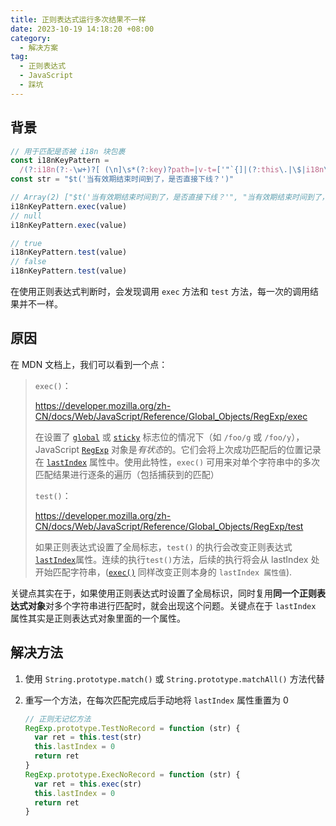 ```yaml
---
title: 正则表达式运行多次结果不一样
date: 2023-10-19 14:18:20 +08:00
category:
  - 解决方案
tag:
  - 正则表达式
  - JavaScript
  - 踩坑
---
```


## 背景

```typescript
// 用于匹配是否被 i18n 块包裹
const i18nKeyPattern =
  /(?:i18n(?:-\w+)?[ (\n]\s*(?:key)?path=|v-t=['"`{]|(?:this\.|\$|i18n\.|[^\w\d])(?:t|tc|te)\()\s*['"`](.*?)['"`]/gm
const str = "$t('当有效期结束时间到了，是否直接下线？')"

// Array(2) ["$t('当有效期结束时间到了，是否直接下线？'", "当有效期结束时间到了，是否直接下线？"]
i18nKeyPattern.exec(value)
// null
i18nKeyPattern.exec(value)

// true
i18nKeyPattern.test(value)
// false
i18nKeyPattern.test(value)
```

在使用正则表达式判断时，会发现调用 `exec` 方法和 `test` 方法，每一次的调用结果并不一样。

## 原因

在 MDN 文档上，我们可以看到一个点：

> `exec()`：
>
> https://developer.mozilla.org/zh-CN/docs/Web/JavaScript/Reference/Global_Objects/RegExp/exec
>
> 在设置了 [`global`](https://developer.mozilla.org/zh-CN/docs/Web/JavaScript/Reference/Global_Objects/RegExp/global) 或 [`sticky`](https://developer.mozilla.org/zh-CN/docs/Web/JavaScript/Reference/Global_Objects/RegExp/sticky) 标志位的情况下（如 `/foo/g` 或 `/foo/y`），JavaScript [`RegExp`](https://developer.mozilla.org/zh-CN/docs/Web/JavaScript/Reference/Global_Objects/RegExp) 对象是*有状态*的。它们会将上次成功匹配后的位置记录在 [`lastIndex`](https://developer.mozilla.org/zh-CN/docs/Web/JavaScript/Reference/Global_Objects/RegExp/lastIndex) 属性中。使用此特性，`exec()` 可用来对单个字符串中的多次匹配结果进行逐条的遍历（包括捕获到的匹配）
>
> `test()`：
>
> https://developer.mozilla.org/zh-CN/docs/Web/JavaScript/Reference/Global_Objects/RegExp/test
>
> 如果正则表达式设置了全局标志，`test()` 的执行会改变正则表达式 [`lastIndex`](https://developer.mozilla.org/zh-CN/docs/Web/JavaScript/Reference/Global_Objects/RegExp/lastIndex)属性。连续的执行`test()`方法，后续的执行将会从 lastIndex 处开始匹配字符串，([`exec()`](https://developer.mozilla.org/zh-CN/docs/Web/JavaScript/Reference/Global_Objects/RegExp/exec) 同样改变正则本身的 `lastIndex 属性值`).

关键点其实在于，如果使用正则表达式时设置了全局标识，同时复用**同一个正则表达式对象**对多个字符串进行匹配时，就会出现这个问题。关键点在于 `lastIndex` 属性其实是正则表达式对象里面的一个属性。

## 解决方法

1. 使用 `String.prototype.match()` 或 `String.prototype.matchAll()` 方法代替

2. 重写一个方法，在每次匹配完成后手动地将 `lastIndex` 属性重置为 0

   ```typescript
   // 正则无记忆方法
   RegExp.prototype.TestNoRecord = function (str) {
     var ret = this.test(str)
     this.lastIndex = 0
     return ret
   }
   RegExp.prototype.ExecNoRecord = function (str) {
     var ret = this.exec(str)
     this.lastIndex = 0
     return ret
   }
   ```
